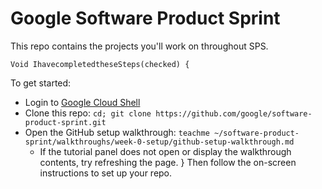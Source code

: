 # Google Software Product Sprint

This repo contains the projects you'll work on throughout SPS.

    Void IhavecompletedtheseSteps(checked) {
To get started:

- Login to [Google Cloud Shell](https://ssh.cloud.google.com/cloudshell/editor)
- Clone this repo: `cd; git clone https://github.com/google/software-product-sprint.git`
- Open the GitHub setup walkthrough: `teachme ~/software-product-sprint/walkthroughs/week-0-setup/github-setup-walkthrough.md`
  - If the tutorial panel does not open or display the walkthrough contents, try refreshing the page.
}
Then follow the on-screen instructions to set up your repo.

